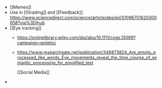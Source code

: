 - [[Memes]]
- Use in [[Grading]] and
  [[Feedback]]:
  https://www.sciencedirect.com/science/article/abs/pii/S1096751620300658?via%3Dihub
- [[Eye tracking]]
	- https://onlinelibrary.wiley.com/doi/abs/10.1111/cogs.13099?campaign=woletoc
	- https://www.researchgate.net/publication/348873824_Are_emojis_processed_like_words_Eye_movements_reveal_the_time_course_of_semantic_processing_for_emojified_text
	  
	  [[Social Media]]
-